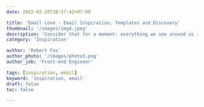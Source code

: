```yaml
---
date: 2022-02-20T10:57:42+07:00

title: 'Email Love - Email Inspiration, Templates and Discovery'
thumbnail: '/images/img4.jpeg'
description: 'Consider that for a moment: everything we see around us is assumed to have had a cause and is contingent upon something else.'
category: 'Inspiration'

author: 'Robert Fox'
author_photo: '/images/photo3.png'
author_job: 'Front-end Engineer'

tags: [inspiration, email]
keyword: 'inspiration, email'
draft: false
toc: false

---
```

